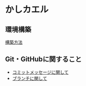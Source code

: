 # かしカエル

## 環境構築

[構築方法](https://github.com/Yanai1005/kasikaeru-front/wiki/%E9%96%8B%E7%99%BA%EF%BC%9A%E7%92%B0%E5%A2%83%E6%A7%8B%E7%AF%89)

## Git・GitHubに関すること

- [コミットメッセージに関して](https://github.com/Yanai1005/kasikaeru-front/wiki/%E9%96%8B%E7%99%BA%EF%BC%9A%E3%82%B3%E3%83%9F%E3%83%83%E3%83%88%E3%83%A1%E3%83%83%E3%82%BB%E3%83%BC%E3%82%B8%E3%81%AB%E9%96%A2%E3%81%97%E3%81%A6)
- [ブランチに関して](https://github.com/Yanai1005/kasikaeru-front/wiki/%E9%96%8B%E7%99%BA%EF%BC%9A%E3%83%96%E3%83%A9%E3%83%B3%E3%83%81%E3%81%AB%E9%96%A2%E3%81%97%E3%81%A6)
